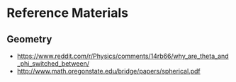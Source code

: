 # Reference Materials

## Geometry
- https://www.reddit.com/r/Physics/comments/14rb66/why_are_theta_and_phi_switched_between/
- http://www.math.oregonstate.edu/bridge/papers/spherical.pdf
